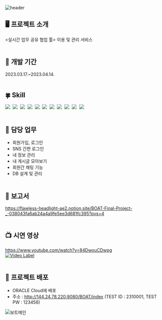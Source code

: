 ![header](https://capsule-render.vercel.app/api?type=waving&color=auto&section=header&text=BOAT&fontSize=90&height=250)

## 🖥 프로젝트 소개
<실시간 업무 공유 협업 툴> 이용 및 관리 서비스
<br/><br/>
## 📆 개발 기간
2023.03.17.~2023.04.14.
<br/><br/>
## 🍀 Skill
<img src="https://img.shields.io/badge/Spring-6DB33F?style=for-the-badge&logo=Spring&logoColor=white">&nbsp;
<img src="https://img.shields.io/badge/java-007396?style=for-the-badge&logo=OpenJDK&logoColor=white">&nbsp;
<img src="https://img.shields.io/badge/javascript-F7DF1E?style=for-the-badge&logo=javascript&logoColor=black">&nbsp;
<img src="https://img.shields.io/badge/jquery-0769AD?style=for-the-badge&logo=jquery&logoColor=white">&nbsp;
<img src="https://img.shields.io/badge/JSP-007396?style=for-the-badge&logo=OpenJDK&logoColor=white">&nbsp;
<img src="https://img.shields.io/badge/html-E34F26?style=for-the-badge&logo=html5&logoColor=white">&nbsp;
<img src="https://img.shields.io/badge/css-1572B6?style=for-the-badge&logo=css3&logoColor=white">&nbsp;
<img src="https://img.shields.io/badge/bootstrap-7952B3?style=for-the-badge&logo=bootstrap&logoColor=white">&nbsp;
<img src="https://img.shields.io/badge/oracle-F80000?style=for-the-badge&logo=oracle&logoColor=white">&nbsp;
<img src="https://img.shields.io/badge/apache tomcat-F8DC75?style=for-the-badge&logo=apachetomcat&logoColor=white">&nbsp;
<img src="https://img.shields.io/badge/github-181717?style=for-the-badge&logo=github&logoColor=white">
<br/><br/>
## 👩 담당 업무
- 회원가입, 로그인
- SNS 간편 로그인
- 내 정보 관리
- 내 게시글 모아보기
- 회원간 채팅 기능
- DB 설계 및 관리
<br/><br/>
## 📑 보고서
https://flawless-headlight-ae2.notion.site/BOAT-Final-Project-_-038043fa6ab24a4a9fe5ee3d681fc395?pvs=4
<br/><br/>
## 📺 시연 영상
https://www.youtube.com/watch?v=84DwouCDwpg<br/>
[![Video Label](http://img.youtube.com/vi/84DwouCDwpg/0.jpg)](https://youtu.be/84DwouCDwpg) 
<br/><br/>
## 🔖 프로젝트 배포
- ORACLE Cloud에 배포
- 주소 : http://144.24.78.220:8080/BOAT/index (TEST ID : 2310001, TEST PW : 123456)

  
![보트메인](https://github.com/dmswjd37/BOAT_Final/assets/115202586/fbde310f-4b2e-4540-b1fd-6e1fcb29f9e5)
